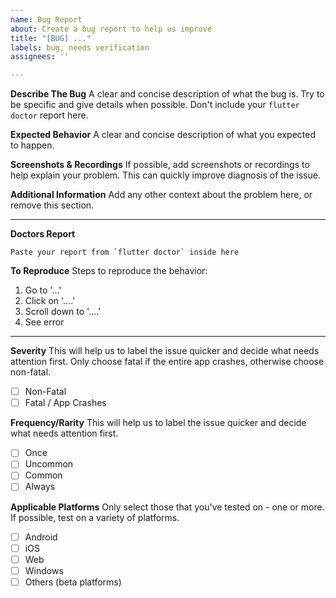 ```yaml
---
name: Bug Report
about: Create a bug report to help us improve
title: "[BUG] ..."
labels: bug, needs verification
assignees: ''

---
```


**Describe The Bug**
A clear and concise description of what the bug is. Try to be specific and give details when possible. Don't include your `flutter doctor` report here.

**Expected Behavior**
A clear and concise description of what you expected to happen.

**Screenshots & Recordings**
If possible, add screenshots or recordings to help explain your problem. This can quickly improve diagnosis of the issue.

**Additional Information**
Add any other context about the problem here, or remove this section.

---

**Doctors Report**

```shell
Paste your report from `flutter doctor` inside here
```

**To Reproduce**
Steps to reproduce the behavior:

1. Go to '...'
2. Click on '....'
3. Scroll down to '....'
4. See error

---

**Severity**
This will help us to label the issue quicker and decide what needs attention first. Only choose fatal if the entire app crashes, otherwise choose non-fatal.

- [ ] Non-Fatal
- [ ] Fatal / App Crashes

**Frequency/Rarity**
This will help us to label the issue quicker and decide what needs attention first.

- [ ] Once
- [ ] Uncommon
- [ ] Common
- [ ] Always

**Applicable Platforms**
Only select those that you've tested on - one or more. If possible, test on a variety of platforms.

- [ ] Android
- [ ] iOS
- [ ] Web
- [ ] Windows
- [ ] Others (beta platforms)
